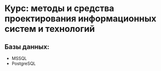 # Курс: методы и средства проектирования информационных систем и технологий
## Базы данных:
- MSSQL
- PostgreSQL